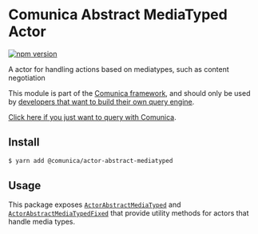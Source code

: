 # Comunica Abstract MediaTyped Actor

[![npm version](https://badge.fury.io/js/%40comunica%2Factor-abstract-mediatyped.svg)](https://www.npmjs.com/package/@comunica/actor-abstract-mediatyped)

A actor for handling actions based on mediatypes, such as content negotiation

This module is part of the [Comunica framework](https://github.com/comunica/comunica),
and should only be used by [developers that want to build their own query engine](https://comunica.dev/docs/modify/).

[Click here if you just want to query with Comunica](https://comunica.dev/docs/query/).

## Install

```bash
$ yarn add @comunica/actor-abstract-mediatyped
```

## Usage

This package exposes [`ActorAbstractMediaTyped`](https://comunica.github.io/comunica/classes/_comunica_actor_abstract_mediatyped.ActorAbstractMediaTyped.html)
and [`ActorAbstractMediaTypedFixed`](https://comunica.github.io/comunica/classes/_comunica_actor_abstract_mediatyped.ActorAbstractMediaTypedFixed.html)
that provide utility methods for actors that handle media types.

